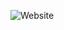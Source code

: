 ![Website](https://img.shields.io/website?up_message=online&url=https%3A%2F%2Fcw-omnifood.netlify.app)
